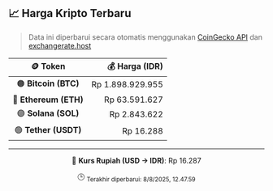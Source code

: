 

<!-- HARGA_KRIPTO -->
## 📈 Harga Kripto Terbaru

> Data ini diperbarui secara otomatis menggunakan [CoinGecko API](https://www.coingecko.com/) dan [exchangerate.host](https://exchangerate.host/)

<div align="center">

| 🪙 Token | 💰 Harga (IDR) |
|:------:|---------------:|
| 🟠 **Bitcoin (BTC)**   | Rp 1.898.929.955 |
| 🔵 **Ethereum (ETH)**  | Rp 63.591.627 |
| 🟣 **Solana (SOL)**    | Rp 2.843.622 |
| 🟢 **Tether (USDT)**   | Rp 16.288 |

---

💱 **Kurs Rupiah (USD → IDR)**: Rp 16.287

🕒 <sub>Terakhir diperbarui: 8/8/2025, 12.47.59</sub>

</div>
<!-- /HARGA_KRIPTO -->